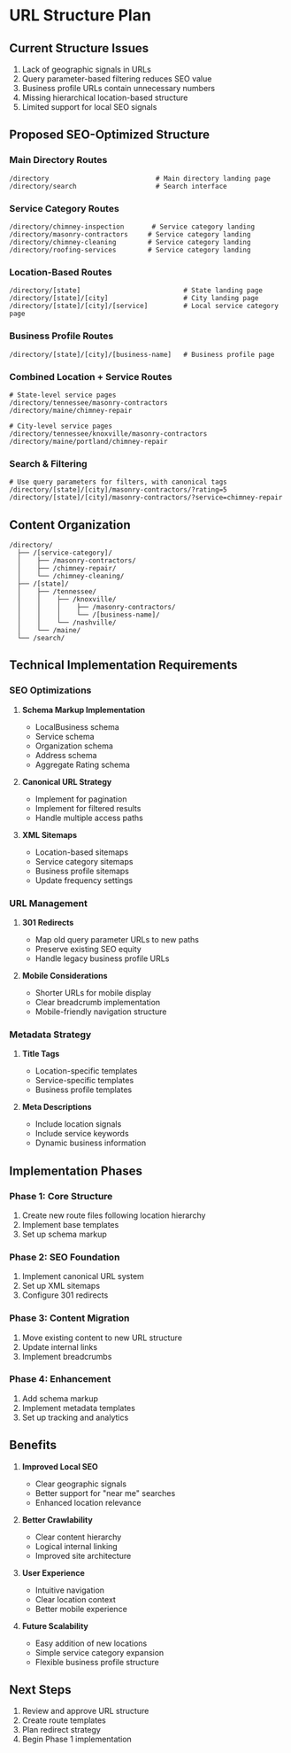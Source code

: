 # URL Structure Plan

## Current Structure Issues
1. Lack of geographic signals in URLs
2. Query parameter-based filtering reduces SEO value
3. Business profile URLs contain unnecessary numbers
4. Missing hierarchical location-based structure
5. Limited support for local SEO signals

## Proposed SEO-Optimized Structure

### Main Directory Routes
```
/directory                           # Main directory landing page
/directory/search                    # Search interface
```

### Service Category Routes
```
/directory/chimney-inspection       # Service category landing
/directory/masonry-contractors     # Service category landing
/directory/chimney-cleaning        # Service category landing
/directory/roofing-services        # Service category landing
```

### Location-Based Routes
```
/directory/[state]                          # State landing page
/directory/[state]/[city]                   # City landing page
/directory/[state]/[city]/[service]         # Local service category page
```

### Business Profile Routes
```
/directory/[state]/[city]/[business-name]   # Business profile page
```

### Combined Location + Service Routes
```
# State-level service pages
/directory/tennessee/masonry-contractors
/directory/maine/chimney-repair

# City-level service pages
/directory/tennessee/knoxville/masonry-contractors
/directory/maine/portland/chimney-repair
```

### Search & Filtering
```
# Use query parameters for filters, with canonical tags
/directory/[state]/[city]/masonry-contractors/?rating=5
/directory/[state]/[city]/masonry-contractors/?service=chimney-repair
```

## Content Organization
```
/directory/
  ├── /[service-category]/
  │    ├── /masonry-contractors/
  │    ├── /chimney-repair/
  │    └── /chimney-cleaning/
  ├── /[state]/
  │    ├── /tennessee/
  │    │    ├── /knoxville/
  │    │    │    ├── /masonry-contractors/
  │    │    │    └── /[business-name]/
  │    │    └── /nashville/
  │    └── /maine/
  └── /search/
```

## Technical Implementation Requirements

### SEO Optimizations
1. **Schema Markup Implementation**
   - LocalBusiness schema
   - Service schema
   - Organization schema
   - Address schema
   - Aggregate Rating schema

2. **Canonical URL Strategy**
   - Implement for pagination
   - Implement for filtered results
   - Handle multiple access paths

3. **XML Sitemaps**
   - Location-based sitemaps
   - Service category sitemaps
   - Business profile sitemaps
   - Update frequency settings

### URL Management
1. **301 Redirects**
   - Map old query parameter URLs to new paths
   - Preserve existing SEO equity
   - Handle legacy business profile URLs

2. **Mobile Considerations**
   - Shorter URLs for mobile display
   - Clear breadcrumb implementation
   - Mobile-friendly navigation structure

### Metadata Strategy
1. **Title Tags**
   - Location-specific templates
   - Service-specific templates
   - Business profile templates

2. **Meta Descriptions**
   - Include location signals
   - Include service keywords
   - Dynamic business information

## Implementation Phases

### Phase 1: Core Structure
1. Create new route files following location hierarchy
2. Implement base templates
3. Set up schema markup

### Phase 2: SEO Foundation
1. Implement canonical URL system
2. Set up XML sitemaps
3. Configure 301 redirects

### Phase 3: Content Migration
1. Move existing content to new URL structure
2. Update internal links
3. Implement breadcrumbs

### Phase 4: Enhancement
1. Add schema markup
2. Implement metadata templates
3. Set up tracking and analytics

## Benefits
1. **Improved Local SEO**
   - Clear geographic signals
   - Better support for "near me" searches
   - Enhanced location relevance

2. **Better Crawlability**
   - Clear content hierarchy
   - Logical internal linking
   - Improved site architecture

3. **User Experience**
   - Intuitive navigation
   - Clear location context
   - Better mobile experience

4. **Future Scalability**
   - Easy addition of new locations
   - Simple service category expansion
   - Flexible business profile structure

## Next Steps
1. Review and approve URL structure
2. Create route templates
3. Plan redirect strategy
4. Begin Phase 1 implementation